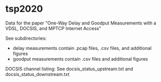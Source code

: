 # tsp2020
Data for the paper "One-Way Delay and Goodput Measurements with a VDSL, DOCSIS, and MPTCP Internet Access"

See subdirectories:
- delay measurements contain .pcap files, .csv files, and additional figures
- goodput measurements contain .csv files and additional figures

DOCSIS channel listing: See docsis_status_upstream.txt and docsis_status_downstream.txt

